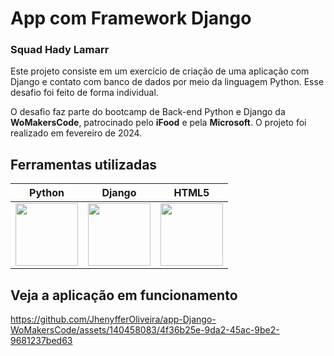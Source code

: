﻿# App com Framework Django
### Squad Hady Lamarr

Este projeto consiste em um exercício de criação de uma aplicação com Django e contato com banco de dados por meio da linguagem Python. Esse desafio foi feito de forma individual.

O desafio faz parte do bootcamp de Back-end Python e Django da **WoMakersCode**, patrocinado pelo **iFood** e pela **Microsoft**. O projeto foi realizado em fevereiro de 2024.

## Ferramentas utilizadas

| Python | Django | HTML5 |
| ------ | ------ | ----- |
| <img src="https://s3.dualstack.us-east-2.amazonaws.com/pythondotorg-assets/media/files/python-logo-only.svg" width="100"> | <img src="https://static-00.iconduck.com/assets.00/django-icon-1606x2048-lwmw1z73.png" width="100"> | <img src="https://upload.wikimedia.org/wikipedia/commons/6/61/HTML5_logo_and_wordmark.svg" width="100"> |

## Veja a aplicação em funcionamento

https://github.com/JhenyfferOliveira/app-Django-WoMakersCode/assets/140458083/4f36b25e-9da2-45ac-9be2-9681237bed63
